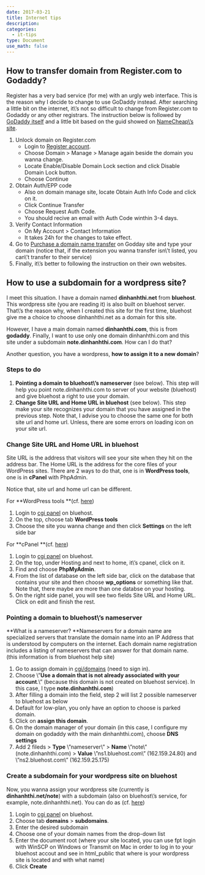 ```yaml
---
date: 2017-03-21
title: Internet tips
description: 
categories:
  - it-tips
type: Document
use_math: false
---
```


## How to transfer domain from Register.com to Godaddy?

Register has a very bad service (for me) with an urgly web interface. This is the reason why I decide to change to use GoDaddy instead. After searching a little bit on the internet, it\’s not so difficult to change from Register.com to Godaddy or any other registrars. The instruction below is followed by [GoDaddy itself](http://note.dinhanhthi.com/%22https://fr.godaddy.com/help/transfer-domain-names-to-godaddy-1592/%22) and a little bit based on the guid showed on [NameCheap\’s site](http://note.dinhanhthi.com/%22https://www.namecheap.com/support/knowledgebase/article.aspx/883/83/how-to-transfer-a-domain-from-registercom/%22).

1. Unlock domain on Register.com
   - Login to [Register account](http://note.dinhanhthi.com/%22https://www.register.com/myaccount/atlas.rcmx/%22).
   - Choose Domain > Manage > Manage again beside the domain you wanna change.
   - Locate Enable/Disable Domain Lock section and click Disable Domain Lock button.
   - Choose Continue
2. Obtain Auth/EPP code
   - Also on domain manage site, locate Obtain Auth Info Code and click on it.
   - Click Continue Transfer
   - Choose Request Auth Code.
   - You should recive an email with Auth Code winthin 3-4 days.
3. Verify Contact Information
   - On My Account > Contact Information
   - It takes 24h for the changes to take effect.
4. Go to [Purchase a domain name transfer](http://note.dinhanhthi.com/%22http://www.godaddy.com/domains/domain-transfer.aspx/%22) on Godday site and type your domain (notice that, if the extension you wanna transfer isn\’t listed, you can\’t transfer to their service)
5. Finally, it\’s better to following the instruction on their own websites.


## How to use a subdomain for a wordpress site?

I meet this situation. I have a domain named **dinhanhthi.net** from **bluehost**. This wordpress site (you are reading it) is also built on bluehost server. That\’s the reason why, when I created this site for the first time, bluehost give me a choice to choose dinhanhthi.net as a domain for this site.

However, I have a main domain named **dinhanhthi.com**, this is from **godaddy**. Finally, I want to use only one domain dinhanhthi.com and this site under a subdomain **note.dinhanhthi.com**. How can I do that?

Another question, you have a wordpress, **how to assign it to a new domain**?

### Steps to do

1. **Pointing a domain to bluehost\’s nameserver** (see below). This step will help you point note.dinhanhthi.com to server of your website (bluehost) and give bluehost a right to use your domain.
2. **Change Site URL and Home URL in bluehost** (see below). This step make your site recognizes your domain that you have assigned in the previous step. Note that, I advise you to choose the same one for both site url and home url. Unless, there are some errors on loading icon on your site url.

### Change Site URL and Home URL in bluehost

Site URL is the address that visitors will see your site when they hit on the address bar. The Home URL is the address for the core files of your WordPress sites. There are 2 ways to do that, one is in **WordPress tools**, one is in **cPanel** with PhpAdmin.

Notice that, site url and home url can be different.

For **WordPress tools **(cf. [here](http://note.dinhanhthi.com/%22https://my.bluehost.com/cgi/help/wordpress-tools-urls/%22))

1. Login to [cgi panel](http://note.dinhanhthi.com/%22https://my.bluehost.com/cgi/home/%22) on bluehost.
2. On the top, choose tab **WordPress tools**
3. Choose the site you wanna change and then click **Settings** on the left side bar

For **cPanel **(cf. [here](http://note.dinhanhthi.com/%22https://my.bluehost.com/cgi/help/wordpressurl/%22))

1. Login to [cgi panel](http://note.dinhanhthi.com/%22https://my.bluehost.com/cgi/home/%22) on bluehost.
2. On the top, under Hosting and next to home, it\’s cpanel, click on it.
3. Find and choose **PhpMyAdmin**.
4. From the list of database on the left side bar, click on the database that contains your site and then choose **wp_options** or something like that. Note that, there maybe are more than one databse on your hosting.
5. On the right side panel, you will see two fields Site URL and Home URL. Click on edit and finish the rest.

### Pointing a domain to bluehost\’s nameserver

**What is a nameserver? **Nameservers for a domain name are specialized servers that translate the domain name into an IP Address that is understood by computers on the internet. Each domain name registration includes a listing of nameservers that can answer for that domain name. (this information is from bluehost help site)

1. Go to assign domain in [cgi/domains](http://note.dinhanhthi.com/%22https://my.bluehost.com/cgi/hosting/assign/%22) (need to sign in).
2. Choose \”**Use a domain that is not already associated with your account**.\” (because this domain is not created on bluehost service). In this case, I type **note.dinhanhthi.com**)
3. After filling a domain into the field, step 2 will list 2 possible nameserver to bluehost as below
4. Default for low-plan, you only have an option to choose is parked domain.
5. Click on **assign this domain**.
6. On the domain manager of your domain (in this case, I configure my domain on godaddy with the main dinhanhthi.com), choose **DNS settings**
7. Add 2 fileds > **Type** \”nameserver\” > **Name** \”note\” (note.dinhanhthi.com) > **Value** \”ns1.bluehost.com\” (162.159.24.80) and \”ns2.bluehost.com\” (162.159.25.175)

### Create a subdomain for your wordpress site on bluehost

Now, you wanna assign your wordpress site (currently is **dinhanhthi.net/note**) with a subdomain (also on bluehost\’s service, for example, note.dinhanhthi.net). You can do as (cf. [here](http://note.dinhanhthi.com/%22https://my.bluehost.com/cgi/help/274/%22))

1. Login to [cgi panel](http://note.dinhanhthi.com/%22https://my.bluehost.com/cgi/home/%22) on bluehost.
2. Choose tab **domains** > **subdomains**.
3. Enter the desired subdomain
4. Choose one of your domain names from the drop-down list
5. Enter the document root (where your site located, you can use fpt login with WinSCP on Windows or Transmit on Mac in order to log in to your bluehost accout and see in html_public that where is your wordpress site is located and with what name)
6. Click **Create**

